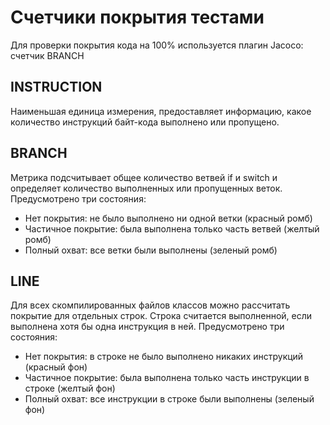 # Счетчики покрытия тестами
Для проверки покрытия кода на 100% используется плагин Jacoco: счетчик BRANCH

## INSTRUCTION
Наименьшая единица измерения, предоставляет информацию, какое количество инструкций байт-кода выполнено или пропущено.

## BRANCH
Метрика подсчитывает общее количество ветвей if и switch и определяет количество выполненных или пропущенных веток. Предусмотрено три состояния:

* Нет покрытия: не было выполнено ни одной ветки (красный ромб)
* Частичное покрытие: была выполнена только часть ветвей (желтый ромб)
* Полный охват: все ветки были выполнены (зеленый ромб)

## LINE
Для всех скомпилированных файлов классов можно рассчитать покрытие для отдельных строк. Строка считается выполненной, если выполнена хотя бы одна инструкция в ней. Предусмотрено три состояния:

* Нет покрытия: в строке не было выполнено никаких инструкций (красный фон)
* Частичное покрытие: была выполнена только часть инструкции в строке (желтый фон)
* Полный охват: все инструкции в строке были выполнены (зеленый фон)
